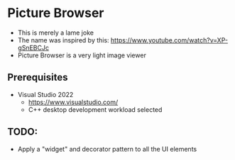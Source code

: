 # Picture Browser

- This is merely a lame joke
- The name was inspired by this: https://www.youtube.com/watch?v=XP-gSnEBCJc
- Picture Browser is a very light image viewer

## Prerequisites

- Visual Studio 2022
	- https://www.visualstudio.com/
	- C++ desktop development workload selected

## TODO:

- Apply a "widget" and decorator pattern to all the UI elements